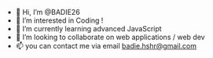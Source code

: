 - 👋 Hi, I’m @BADIE26
- 👀 I’m interested in Coding  !
- 🌱 I’m currently learning advanced JavaScript 
- 💞️ I’m looking to collaborate on web applications / web dev
- 📫 you can contact me via email badie.hshr@gmail.com

<!---
BADIE26/BADIE26 is a ✨ special ✨ repository because its `README.md` (this file) appears on your GitHub profile.
You can click the Preview link to take a look at your changes.
--->

